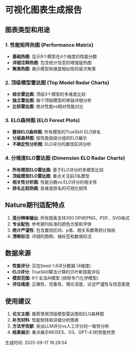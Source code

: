 # 可视化图表生成报告

## 图表类型和用途

### 1. 性能矩阵热图 (Performance Matrix)
- **基础热图**: 显示9个模型在4个维度的性能分数
- **详细注释热图**: 包含统计信息的增强版热图
- **聚类热图**: 展示模型和维度相似性的层次聚类

### 2. 顶级模型雷达图 (Top Model Radar Charts)  
- **综合雷达图**: 顶级3个模型的多维度比较
- **独立雷达图**: 每个顶级模型的单独详细分析
- **比较雷达图**: 绝对性能vs相对性能对比

### 3. ELO森林图 (ELO Forest Plots)
- **整体ELO森林图**: 所有模型的TrueSkill ELO排名
- **分层森林图**: 按性能层级分组的ELO展示
- **不确定性分析图**: ELO评分的置信区间分析

### 4. 分维度ELO雷达图 (Dimension ELO Radar Charts)
- **所有模型ELO雷达图**: 基于ELO评分的多模型比较
- **顶级模型ELO雷达图**: 重点关注前3名模型
- **相关性分析图**: 性能分数vs ELO评分的相关性
- **排名比较热图**: 各维度排名的可视化矩阵

## Nature期刊适配特点

1. **高分辨率输出**: 所有图表支持300 DPI的PNG、PDF、SVG格式
2. **专业配色**: 参考期刊标准的颜色方案和字体
3. **统计严谨性**: 包含置信区间、p值、相关系数等统计指标
4. **清晰标注**: 详细的图例、轴标签和数值标注

## 数据来源

- **性能评分**: 豆包Seed-1.6评分数据 (4维度)
- **ELO评分**: TrueSkill算法计算的贝叶斯技能评估
- **模型范围**: 9个主流AI模型 (排除专门化学模型)
- **评估维度**: 正确性、完备性、理论深度、论述严谨性与信息密度

## 使用建议

1. **论文主图**: 推荐使用顶级模型雷达图和ELO森林图
2. **补充材料**: 性能矩阵和详细分析图表
3. **方法学贡献**: 突出LLM评分vs人工评分的一致性分析
4. **结果展示**: 重点展示MOSES、O3、GPT-4.1的性能优势

生成时间: 2025-09-17 16:29:54
